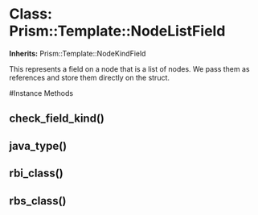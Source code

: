 # Class: Prism::Template::NodeListField
**Inherits:** Prism::Template::NodeKindField
    

This represents a field on a node that is a list of nodes. We pass them as
references and store them directly on the struct.



#Instance Methods
## check_field_kind() [](#method-i-check_field_kind)

## java_type() [](#method-i-java_type)

## rbi_class() [](#method-i-rbi_class)

## rbs_class() [](#method-i-rbs_class)

